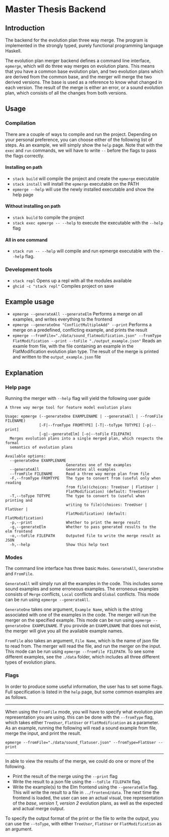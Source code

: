 # Master Thesis Backend

## Introduction

The backend for the evolution plan three way merge. The program is implemented in the strongly typed, purely functional programming language Haskell.

The evolution plan merger backend defines a command line interface, `epmerge`, which will do three way merges on evolution plans. This means that you have a common base evolution plan, and two evolution plans which are derived from the common base, and the merger will merge the two derived versions. The base is used as a reference to know what changed in each version. The result of the merge is either an error, or a sound evolution plan, which consists of all the changes from both versions.

## Usage

### Compilation

There are a couple of ways to compile and run the project. Depending on your personal preference, you can choose either of the following list of steps. As an example, we will simply show the `help` page. Note that with the `exec` and `run` commands, we will have to write `--` before the flags to pass the flags correctly.

#### Installing on path

- `stack build` will compile the project and create the `epmerge` executable
- `stack install` will install the `epmerge` executable on the PATH
- `epmerge --help` will use the newly installed executable and show the help page

#### Without installing on path

- `stack build` to compile the project
- `stack exec epmerge -- --help` to execute the executable with the `--help` flag

#### All in one command

- `stack run -- --help` will compile and run epmerge executable with the `--help` flag.

### Development tools

- `stack repl` Opens up a repl with all the modules available
- `ghcid -c "stack repl"` Compiles project on save

## Example usage

- `epmerge --generateAll --generateElm` Performs a merge on all examples, and writes everything to the frontend
- `epmerge --generateOne "ConflictMultipleAdd" --print` Performs a merge on a predefined, conflicting example, and prints the result
- `epmerge --fromFile="./data/sound_flatmodification.json" --fromType FlatModification --print --toFile "./output_example.json"` Reads an examle from file, with the file containing an example in the FlatModification evolution plan type. The result of the merge is printed and written to the `output_example.json` file

## Explanation

### Help page

Running the merger with `--help` flag will yield the following user guide

```
A three way merge tool for feature model evolution plans

Usage: epmerge (--generateOne EXAMPLENAME | --generateAll | --fromFile FILENAME)
               [-F|--fromType FROMTYPE] [-T|--toType TOTYPE] [-p|--print]
               [-g|--generateElm] [-o|--toFile FILEPATH]
  Merges evolution plans into a single merged plan, which respects the formal
  semantics of evolution plans

Available options:
  --generateOne EXAMPLENAME
                           Generates one of the examples
  --generateAll            Generates all examples
  --fromFile FILENAME      Read a three way merge plan from file
  -F,--fromType FROMTYPE   The type to convert from (useful only when reading
                           from file)(choices: TreeUser | FlatUser |
                           FlatModification) (default: TreeUser)
  -T,--toType TOTYPE       The type to convert to (useful when printing and
                           writing to file)(choices: TreeUser | FlatUser |
                           FlatModification) (default: FlatModification)
  -p,--print               Whether to print the merge result
  -g,--generateElm         Whether to pass generated results to the elm frontend
  -o,--toFile FILEPATH     Outputed file to write the merge result as JSON
  -h,--help                Show this help text
```

### Modes

The command line interface has three basic `Modes`. `GenerateAll`, `GenerateOne` and `FromFile`.

`GenerateAll` will simply run all the examples in the code. This includes some sound examples and some erroneous examples. The erroneous examples consists of `Merge` conflicts, `Local` conflicts and `Global` conflicts. This mode can be run using `epmerge --generateAll`.

`GenerateOne` takes one argument, `Example Name`, which is the string associated with one of the examples in the code. The merger will run the merger on the specified example. This mode can be run using `epmerge --generateOne EXAMPLENAME`. If you provide an `EXAMPLENAME` that does not exist, the merger will give you all the available example names.

`FromFile` also takes an argument, `File Name`, which is the name of json file to read from. The merger will read the file, and run the merger on the input. This mode can be run using `epmerge --fromFile FILEPATH`. To see some different examples, see the `./data` folder, which includes all three different types of evolution plans.

### Flags

In order to produce some useful information, the user has to set some flags. Full specification is listed in the `help` page, but some common examples are as follows.

---

When using the `FromFile` mode, you will have to specify what evolution plan representation you are using. this can be done with the `--fromType` flag, which takes either `TreeUser`, `FlatUser` or `FlatModification` as a parameter. As an example, running the following will read a sound example from file, merge the input, and print the result.

`epmerge --fromFile="./data/sound_flatuser.json" --fromType=FlatUser --print`

---

In able to view the results of the merge, we could do one or more of the following.

- Print the result of the merge using the `--print` flag
- Write the result to a json file using the `--toFile FILEPATH` flag.
- Write the example(s) to the Elm frontend using the `--generateElm` flag. This will write the result to a file in `../frontend/data`. The next time the frontend is loaded, the user can see an actual visual, tree representation of the _base_, _version 1_, _version 2_ evolution plans, as well as the expected and actual merge output.

To specify the output format of the print or the file to write the output, you can use the `--toType`, with either `TreeUser`, `FlatUser` or `FlatModification` as an argument.
